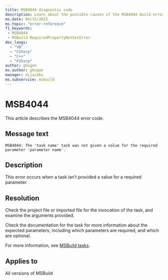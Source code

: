 ```yaml
---
title: MSB4044 diagnostic code
description: Learn about the possible causes of the MSB4044 build error and get troubleshooting tips.
ms.date: 04/15/2025
ms.topic: "error-reference"
f1_keywords:
 - MSB4044
 - MSBuild.RequiredPropertyNotSetError
dev_langs:
  - "VB"
  - "CSharp"
  - "C++"
  - "FSharp"
author: ghogen
ms.author: ghogen
manager: mijacobs
ms.subservice: msbuild
---
```

# MSB4044

This article describes the MSB4044 error code.

## Message text

`MSB4044: The 'task name' task was not given a value for the required parameter 'parameter name'.`

## Description

This error occurs when a task isn't provided a value for a required parameter.

## Resolution

Check the project file or imported file for the invocation of the task, and examine the arguments provided.

Check the documentation for the task for more information about the expected parameters, including which parameters are required, and which are optional.

For more information, see [MSBuild tasks](../msbuild-tasks.md).

## Applies to

All versions of MSBuild